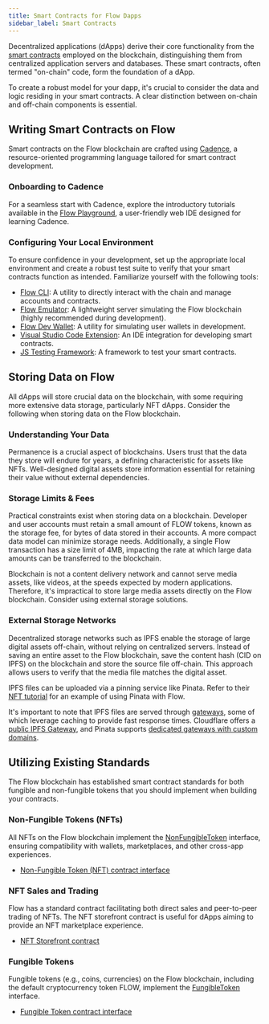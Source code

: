 ```yaml
---
title: Smart Contracts for Flow Dapps
sidebar_label: Smart Contracts
---
```


Decentralized applications (dApps) derive their core functionality from the [smart contracts](https://en.wikipedia.org/wiki/Smart_contract) employed on the blockchain, distinguishing them from centralized application servers and databases. These smart contracts, often termed "on-chain" code, form the foundation of a dApp.

To create a robust model for your dapp, it's crucial to consider the data and logic residing in your smart contracts. A clear distinction between on-chain and off-chain components is essential.

## Writing Smart Contracts on Flow

Smart contracts on the Flow blockchain are crafted using [Cadence](https://github.com/onflow/cadence), a resource-oriented programming language tailored for smart contract development.

### Onboarding to Cadence

For a seamless start with Cadence, explore the introductory tutorials available in the [Flow Playground](https://play.flow.com/), a user-friendly web IDE designed for learning Cadence.

### Configuring Your Local Environment

To ensure confidence in your development, set up the appropriate local environment and create a robust test suite to verify that your smart contracts function as intended. Familiarize yourself with the following tools:

- [Flow CLI](../tools/flow-cli/): A utility to directly interact with the chain and manage accounts and contracts.
- [Flow Emulator](../tools/emulator/): A lightweight server simulating the Flow blockchain (highly recommended during development).
- [Flow Dev Wallet](https://github.com/onflow/fcl-dev-wallet/): A utility for simulating user wallets in development.
- [Visual Studio Code Extension](../tools/vscode-extension/): An IDE integration for developing smart contracts.
- [JS Testing Framework](https://github.com/onflow/flow-js-testing): A framework to test your smart contracts.

## Storing Data on Flow

All dApps will store crucial data on the blockchain, with some requiring more extensive data storage, particularly NFT dApps. Consider the following when storing data on the Flow blockchain.

### Understanding Your Data

Permanence is a crucial aspect of blockchains. Users trust that the data they store will endure for years, a defining characteristic for assets like NFTs. Well-designed digital assets store information essential for retaining their value without external dependencies.

### Storage Limits & Fees

Practical constraints exist when storing data on a blockchain. Developer and user accounts must retain a small amount of FLOW tokens, known as the storage fee, for bytes of data stored in their accounts. A more compact data model can minimize storage needs. Additionally, a single Flow transaction has a size limit of 4MB, impacting the rate at which large data amounts can be transferred to the blockchain.

Blockchain is not a content delivery network and cannot serve media assets, like videos, at the speeds expected by modern applications. Therefore, it's impractical to store large media assets directly on the Flow blockchain. Consider using external storage solutions.

### External Storage Networks

Decentralized storage networks such as IPFS enable the storage of large digital assets off-chain, without relying on centralized servers. Instead of saving an entire asset to the Flow blockchain, save the content hash (CID on IPFS) on the blockchain and store the source file off-chain. This approach allows users to verify that the media file matches the digital asset.

IPFS files can be uploaded via a pinning service like Pinata. Refer to their [NFT tutorial](https://medium.com/pinata/how-to-create-nfts-like-nba-top-shot-with-flow-and-ipfs-701296944bf) for an example of using Pinata with Flow.

It's important to note that IPFS files are served through [gateways](https://docs.ipfs.io/concepts/ipfs-gateway/), some of which leverage caching to provide fast response times. Cloudflare offers a [public IPFS Gateway](https://developers.cloudflare.com/distributed-web/ipfs-gateway), and Pinata supports [dedicated gateways with custom domains](https://medium.com/pinata/announcing-dedicated-ipfs-gateways-60f599949ce).

## Utilizing Existing Standards

The Flow blockchain has established smart contract standards for both fungible and non-fungible tokens that you should implement when building your contracts.

### Non-Fungible Tokens (NFTs)

All NFTs on the Flow blockchain implement the [NonFungibleToken](../references/core-contracts/08-non-fungible-token.md) interface, ensuring compatibility with wallets, marketplaces, and other cross-app experiences.

- [Non-Fungible Token (NFT) contract interface](../references/core-contracts/08-non-fungible-token.md)

### NFT Sales and Trading

Flow has a standard contract facilitating both direct sales and peer-to-peer trading of NFTs. The NFT storefront contract is useful for dApps aiming to provide an NFT marketplace experience.

- [NFT Storefront contract](https://github.com/onflow/nft-storefront)

### Fungible Tokens

Fungible tokens (e.g., coins, currencies) on the Flow blockchain, including the default cryptocurrency token FLOW, implement the [FungibleToken](../references/core-contracts/02-fungible-token.md) interface.

- [Fungible Token contract interface](../references/core-contracts/02-fungible-token.md)

